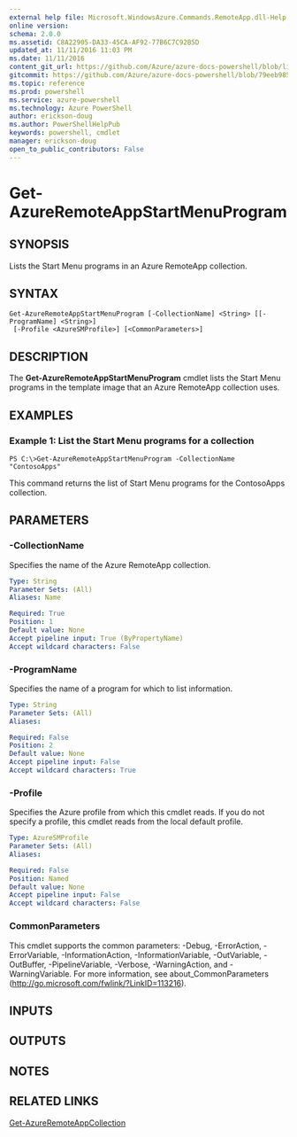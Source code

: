 ```yaml
---
external help file: Microsoft.WindowsAzure.Commands.RemoteApp.dll-Help.xml
online version: 
schema: 2.0.0
ms.assetid: C8A22905-DA33-45CA-AF92-77B6C7C92B5D
updated_at: 11/11/2016 11:03 PM
ms.date: 11/11/2016
content_git_url: https://github.com/Azure/azure-docs-powershell/blob/live/azureps-cmdlets-docs/ServiceManagement/Azure.RemoteApp/v3.0.0/Get-AzureRemoteAppStartMenuProgram.md
gitcommit: https://github.com/Azure/azure-docs-powershell/blob/79eeb985ea480979357fb4695832a0c3d29a48bf/azureps-cmdlets-docs/ServiceManagement/Azure.RemoteApp/v3.0.0/Get-AzureRemoteAppStartMenuProgram.md
ms.topic: reference
ms.prod: powershell
ms.service: azure-powershell
ms.technology: Azure PowerShell
author: erickson-doug
ms.author: PowerShellHelpPub
keywords: powershell, cmdlet
manager: erickson-doug
open_to_public_contributors: False
---
```


# Get-AzureRemoteAppStartMenuProgram

## SYNOPSIS
Lists the Start Menu programs in an Azure RemoteApp collection.

## SYNTAX

```
Get-AzureRemoteAppStartMenuProgram [-CollectionName] <String> [[-ProgramName] <String>]
 [-Profile <AzureSMProfile>] [<CommonParameters>]
```

## DESCRIPTION
The **Get-AzureRemoteAppStartMenuProgram** cmdlet lists the Start Menu programs in the template image that an Azure RemoteApp collection uses.

## EXAMPLES

### Example 1: List the Start Menu programs for a collection
```
PS C:\>Get-AzureRemoteAppStartMenuProgram -CollectionName "ContosoApps"
```

This command returns the list of Start Menu programs for the ContosoApps collection.

## PARAMETERS

### -CollectionName
Specifies the name of the Azure RemoteApp collection.

```yaml
Type: String
Parameter Sets: (All)
Aliases: Name

Required: True
Position: 1
Default value: None
Accept pipeline input: True (ByPropertyName)
Accept wildcard characters: False
```

### -ProgramName
Specifies the name of a program for which to list information.

```yaml
Type: String
Parameter Sets: (All)
Aliases: 

Required: False
Position: 2
Default value: None
Accept pipeline input: False
Accept wildcard characters: True
```

### -Profile
Specifies the Azure profile from which this cmdlet reads.
If you do not specify a profile, this cmdlet reads from the local default profile.

```yaml
Type: AzureSMProfile
Parameter Sets: (All)
Aliases: 

Required: False
Position: Named
Default value: None
Accept pipeline input: False
Accept wildcard characters: False
```

### CommonParameters
This cmdlet supports the common parameters: -Debug, -ErrorAction, -ErrorVariable, -InformationAction, -InformationVariable, -OutVariable, -OutBuffer, -PipelineVariable, -Verbose, -WarningAction, and -WarningVariable. For more information, see about_CommonParameters (http://go.microsoft.com/fwlink/?LinkID=113216).

## INPUTS

## OUTPUTS

## NOTES

## RELATED LINKS

[Get-AzureRemoteAppCollection](xref:ServiceManagement/Azure.RemoteApp/v3.0.0/Get-AzureRemoteAppCollection.md)


